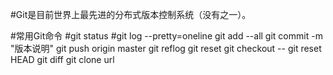 #Git是目前世界上最先进的分布式版本控制系统（没有之一）。

#常用Git命令
#git status
#git log --pretty=oneline
git add --all
git commit -m "版本说明"
git push origin master
git reflog
git reset
git checkout -- <file>
git reset HEAD <file>
git diff
git clone url
